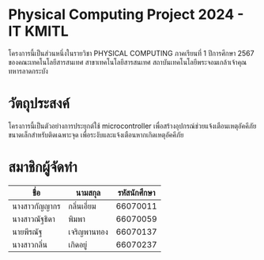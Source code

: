 # Physical Computing Project 2024 - IT KMITL
โครงการนี้เป็นส่วนหนึ่งในรายวิชา PHYSICAL COMPUTING ภาคเรียนที่ 1 ปีการศึกษา 2567 ของคณะเทคโนโลยีสารสนเทศ สาขาเทคโนโลยีสารสนเทศ สถาบันเทคโนโลยีพระจอมเกล้าเจ้าคุณทหารลาดกระบัง

# **วัตถุประสงค์**
โครงการนี้เป็นตัวอย่างการประยุกต์ใช้ microcontroller เพื่อสร้างอุปกรณ์ช่วยแจ้งเตือนเหตุอัคคีภัยขนาดเล็กสำหรับติดเฉพาะจุด เพื่อระงับและแจ้งเตือนหากเกิดเหตุอัคคีภัย

# สมาชิกผู้จัดทำ
|ชื่อ | นามสกุล	| รหัสนักศึกษา|
|---|---|---|
|นางสาวกัญญากร | กลิ่นเอี่ยม | 66070011|
|นางสาวณัฐธิดา | พิมพา | 66070059|
|นายพีรณัฐ | เจริญพานทอง | 66070137|
|นางสาวกลิ่น | เกิดอยู่ | 66070237|

